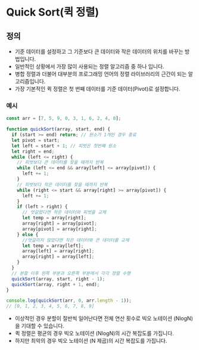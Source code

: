 # Quick Sort(퀵 정렬)

## 정의

- 기준 데이터를 설정하고 그 기준보다 큰 데이터와 작은 데이터의 위치를 바꾸는 방법입니다.
- 일반적인 상황에서 가장 많이 사용되는 정렬 알고리즘 중 하나 입니다.
- 병합 정렬과 더불어 대부분의 프로그래밍 언어의 정렬 라이브러리의 근간이 되는 알고리즘입니다.
- 가장 기본적인 퀵 정렬은 첫 번째 데이터를 기준 데이터(Pivot)로 설정합니다.

### 예시

```js
const arr = [7, 5, 9, 0, 3, 1, 6, 2, 4, 8];

function quickSort(array, start, end) {
  if (start >= end) return; // 원소가 1개인 경우 종료
  let pivot = start;
  let left = start + 1; // 피벗은 첫번째 원소
  let right = end;
  while (left <= right) {
    // 피벗보다 큰 데이터를 찾을 때까지 반복
    while (left <= end && array[left] <= array[pivot]) {
      left += 1;
    }
    // 피벗보다 작은 데이터를 찾을 때까지 반복
    while (right <= start && array[right] >= array[pivot]) {
      left += 1;
    }
    if (left > right) {
      // 엇갈렸다면 작은 데이터와 피벗을 교체
      let temp = array[right];
      array[right] = array[pivot];
      array[pivot] = array[right];
    } else {
      //엇갈리지 않았다면 작은 데이터와 큰 데이터를 교체
      let temp = array[left];
      array[left] = array[right];
      array[right] = array[left];
    }
  }
  // 분할 이후 왼쪽 부분과 오른쪽 부분에서 각각 정렬 수행
  quickSort(array, start, right - 1);
  quickSort(array, right + 1, end);
}

console.log(quickSort(arr, 0, arr.length - 1));
// [0, 1, 2, 3, 4, 5, 6, 7, 8, 9]
```

- 이상적인 경우 분할이 절반씩 일어난다면 전체 연산 횟수로 빅오 노테이션 (NlogN) 을 기대할 수 있습니다.
- 퀵 정렬은 평균의 경우 빅오 노테이션 (NlogN)의 시간 복잡도를 가집니다.
- 하지만 최악의 경우 빅오 노테이션 (N 제곱)의 시간 복잡도를 가집니다.
